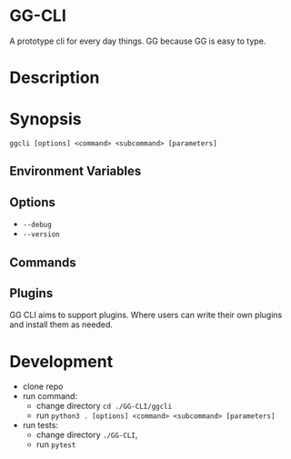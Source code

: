 # GG-CLI

A prototype cli for every day things. GG because GG is easy to type.

# Description

# Synopsis

`ggcli [options] <command> <subcommand> [parameters]`

## Environment Variables

## Options

- `--debug`
- `--version`

## Commands

## Plugins

GG CLI aims to support plugins. Where users can write their own plugins and install them as needed.

# Development

- clone repo
- run command:
  - change directory `cd ./GG-CLI/ggcli`
  - run `python3 . [options] <command> <subcommand> [parameters]`
- run tests:
  - change directory `./GG-CLI`,
  - run `pytest`
